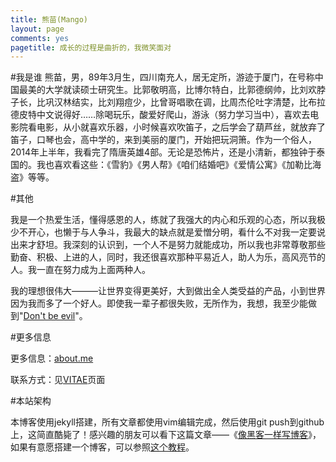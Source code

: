 ```yaml
---
title: 熊苗(Mango)
layout: page
comments: yes
pagetitle: 成长的过程是曲折的，我微笑面对
---
```


#我是谁
熊苗，男，89年3月生，四川南充人，居无定所，游迹于厦门，在号称中国最美的大学就读硕士研究生。比郭敬明高，比博尔特白，比郭德纲帅，比刘欢脖子长，比巩汉林结实，比刘翔痘少，比曾哥唱歌在调，比周杰伦吐字清楚，比布拉德皮特中文说得好……除喝玩乐，酸爱好爬山，游泳（努力学习当中），喜欢去电影院看电影，从小就喜欢乐器，小时候喜欢吹笛子，之后学会了葫芦丝，就放弃了笛子，口琴也会，高中学的，来到美丽的厦门，开始把玩洞箫。作为一个俗人，2014年上半年，我看完了隋唐英雄4部。无论是恐怖片，还是小清新，都独钟于泰国的。我也喜欢看这些：《雪豹》《男人帮》《咱们结婚吧》《爱情公寓》《加勒比海盗》等等。


#其他

我是一个热爱生活，懂得感恩的人，练就了我强大的内心和乐观的心态，所以我极少不开心，也懒于与人争斗，我最大的缺点就是爱憎分明，看什么不对我一定要说出来才舒坦。我深刻的认识到，一个人不是努力就能成功，所以我也非常尊敬那些勤奋、积极、上进的人，同时，我还很喜欢那种平易近人，助人为乐，高风亮节的人。我一直在努力成为上面两种人。

我的理想很伟大———让世界变得更美好，大到做出全人类受益的产品，小到世界因为我而多了一个好人。即使我一辈子都很失败，无所作为，我想，我至少能做到"[Don't be evil][8]"。

#更多信息

更多信息：[about.me][9]

联系方式：见[VITAE][5]页面




#本站架构

本博客使用jekyll搭建，所有文章都使用vim编辑完成，然后使用git push到github上，这简直酷毙了！感兴趣的朋友可以看下这篇文章——《[像黑客一样写博客][2]》，如果有意愿搭建一个博客，可以参照[这个教程][3]。

[1]: http://mingxinglai.com
[2]: http://tom.preston-werner.com/2008/11/17/blogging-like-a-hacker.html
[3]: http://beiyuu.com/github-pages/
[4]: http://www.heiniuhaha.com/lessons/2012/08/09/use-google-code-prettify/
[5]: http://xiongmiao.cn/blog/vitae/
[8]: http://en.wikipedia.org/wiki/Don't_be_evil
[9]: http://xiongmiao.cn/blog/about/
